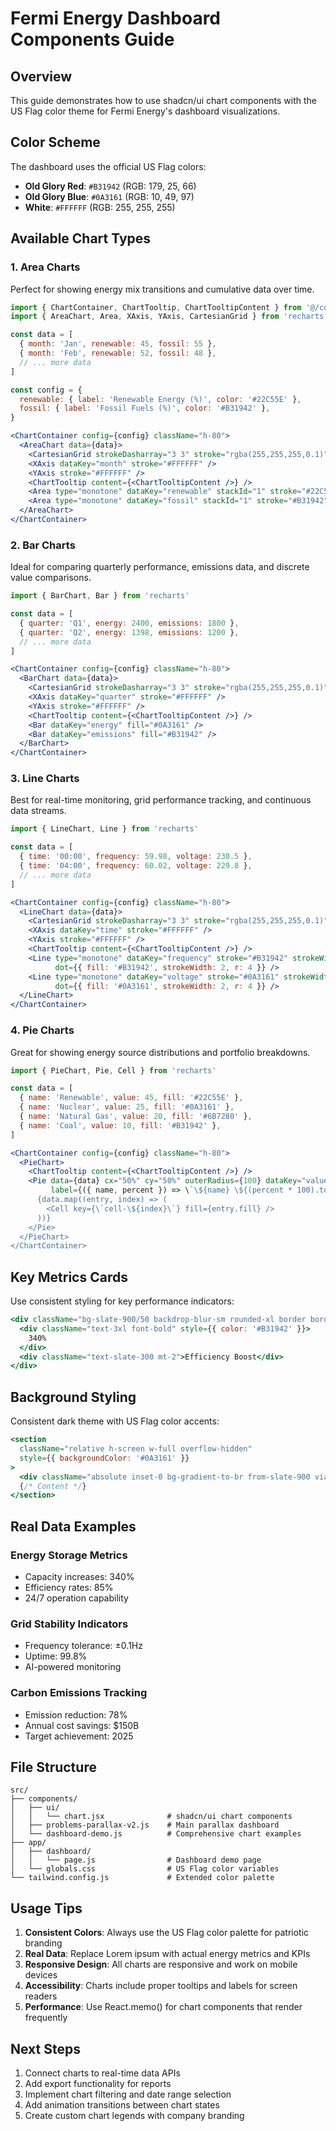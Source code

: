 # Fermi Energy Dashboard Components Guide

## Overview

This guide demonstrates how to use shadcn/ui chart components with the US Flag color theme for Fermi Energy's dashboard visualizations.

## Color Scheme

The dashboard uses the official US Flag colors:

- **Old Glory Red**: `#B31942` (RGB: 179, 25, 66)
- **Old Glory Blue**: `#0A3161` (RGB: 10, 49, 97)
- **White**: `#FFFFFF` (RGB: 255, 255, 255)

## Available Chart Types

### 1. Area Charts

Perfect for showing energy mix transitions and cumulative data over time.

```jsx
import { ChartContainer, ChartTooltip, ChartTooltipContent } from '@/components/ui/chart'
import { AreaChart, Area, XAxis, YAxis, CartesianGrid } from 'recharts'

const data = [
  { month: 'Jan', renewable: 45, fossil: 55 },
  { month: 'Feb', renewable: 52, fossil: 48 },
  // ... more data
]

const config = {
  renewable: { label: 'Renewable Energy (%)', color: '#22C55E' },
  fossil: { label: 'Fossil Fuels (%)', color: '#B31942' },
}

<ChartContainer config={config} className="h-80">
  <AreaChart data={data}>
    <CartesianGrid strokeDasharray="3 3" stroke="rgba(255,255,255,0.1)" />
    <XAxis dataKey="month" stroke="#FFFFFF" />
    <YAxis stroke="#FFFFFF" />
    <ChartTooltip content={<ChartTooltipContent />} />
    <Area type="monotone" dataKey="renewable" stackId="1" stroke="#22C55E" fill="#22C55E" fillOpacity={0.7} />
    <Area type="monotone" dataKey="fossil" stackId="1" stroke="#B31942" fill="#B31942" fillOpacity={0.7} />
  </AreaChart>
</ChartContainer>
```

### 2. Bar Charts

Ideal for comparing quarterly performance, emissions data, and discrete value comparisons.

```jsx
import { BarChart, Bar } from 'recharts'

const data = [
  { quarter: 'Q1', energy: 2400, emissions: 1800 },
  { quarter: 'Q2', energy: 1398, emissions: 1200 },
  // ... more data
]

<ChartContainer config={config} className="h-80">
  <BarChart data={data}>
    <CartesianGrid strokeDasharray="3 3" stroke="rgba(255,255,255,0.1)" />
    <XAxis dataKey="quarter" stroke="#FFFFFF" />
    <YAxis stroke="#FFFFFF" />
    <ChartTooltip content={<ChartTooltipContent />} />
    <Bar dataKey="energy" fill="#0A3161" />
    <Bar dataKey="emissions" fill="#B31942" />
  </BarChart>
</ChartContainer>
```

### 3. Line Charts

Best for real-time monitoring, grid performance tracking, and continuous data streams.

```jsx
import { LineChart, Line } from 'recharts'

const data = [
  { time: '00:00', frequency: 59.98, voltage: 230.5 },
  { time: '04:00', frequency: 60.02, voltage: 229.8 },
  // ... more data
]

<ChartContainer config={config} className="h-80">
  <LineChart data={data}>
    <CartesianGrid strokeDasharray="3 3" stroke="rgba(255,255,255,0.1)" />
    <XAxis dataKey="time" stroke="#FFFFFF" />
    <YAxis stroke="#FFFFFF" />
    <ChartTooltip content={<ChartTooltipContent />} />
    <Line type="monotone" dataKey="frequency" stroke="#B31942" strokeWidth={3}
          dot={{ fill: '#B31942', strokeWidth: 2, r: 4 }} />
    <Line type="monotone" dataKey="voltage" stroke="#0A3161" strokeWidth={3}
          dot={{ fill: '#0A3161', strokeWidth: 2, r: 4 }} />
  </LineChart>
</ChartContainer>
```

### 4. Pie Charts

Great for showing energy source distributions and portfolio breakdowns.

```jsx
import { PieChart, Pie, Cell } from 'recharts'

const data = [
  { name: 'Renewable', value: 45, fill: '#22C55E' },
  { name: 'Nuclear', value: 25, fill: '#0A3161' },
  { name: 'Natural Gas', value: 20, fill: '#6B7280' },
  { name: 'Coal', value: 10, fill: '#B31942' },
]

<ChartContainer config={config} className="h-80">
  <PieChart>
    <ChartTooltip content={<ChartTooltipContent />} />
    <Pie data={data} cx="50%" cy="50%" outerRadius={100} dataKey="value"
         label={({ name, percent }) => \`\${name} \${(percent * 100).toFixed(0)}%\`}>
      {data.map((entry, index) => (
        <Cell key={\`cell-\${index}\`} fill={entry.fill} />
      ))}
    </Pie>
  </PieChart>
</ChartContainer>
```

## Key Metrics Cards

Use consistent styling for key performance indicators:

```jsx
<div className="bg-slate-900/50 backdrop-blur-sm rounded-xl border border-slate-700 p-6 text-center">
  <div className="text-3xl font-bold" style={{ color: '#B31942' }}>
    340%
  </div>
  <div className="text-slate-300 mt-2">Efficiency Boost</div>
</div>
```

## Background Styling

Consistent dark theme with US Flag color accents:

```jsx
<section
  className="relative h-screen w-full overflow-hidden"
  style={{ backgroundColor: '#0A3161' }}
>
  <div className="absolute inset-0 bg-gradient-to-br from-slate-900 via-blue-950 to-slate-800 opacity-95" />
  {/* Content */}
</section>
```

## Real Data Examples

### Energy Storage Metrics

- Capacity increases: 340%
- Efficiency rates: 85%
- 24/7 operation capability

### Grid Stability Indicators

- Frequency tolerance: ±0.1Hz
- Uptime: 99.8%
- AI-powered monitoring

### Carbon Emissions Tracking

- Emission reduction: 78%
- Annual cost savings: $150B
- Target achievement: 2025

## File Structure

```
src/
├── components/
│   ├── ui/
│   │   └── chart.jsx              # shadcn/ui chart components
│   ├── problems-parallax-v2.js    # Main parallax dashboard
│   └── dashboard-demo.js          # Comprehensive chart examples
├── app/
│   ├── dashboard/
│   │   └── page.js                # Dashboard demo page
│   └── globals.css                # US Flag color variables
└── tailwind.config.js             # Extended color palette
```

## Usage Tips

1. **Consistent Colors**: Always use the US Flag color palette for patriotic branding
2. **Real Data**: Replace Lorem ipsum with actual energy metrics and KPIs
3. **Responsive Design**: All charts are responsive and work on mobile devices
4. **Accessibility**: Charts include proper tooltips and labels for screen readers
5. **Performance**: Use React.memo() for chart components that render frequently

## Next Steps

1. Connect charts to real-time data APIs
2. Add export functionality for reports
3. Implement chart filtering and date range selection
4. Add animation transitions between chart states
5. Create custom chart legends with company branding
